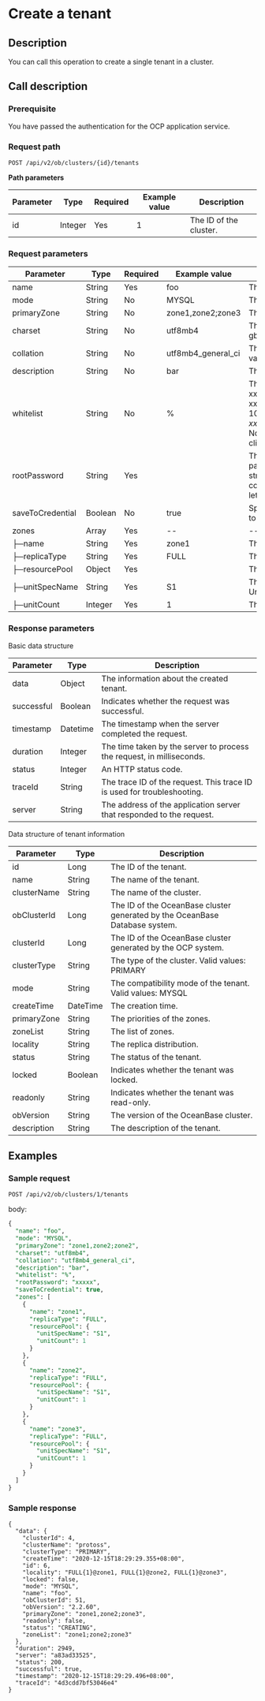 Create a tenant
====================================

Description
--------------------------------

You can call this operation to create a single tenant in a cluster.

Call description
-------------------------------------

### Prerequisite

You have passed the authentication for the OCP application service.

### Request path

`POST /api/v2/ob/clusters/{id}/tenants`

**Path parameters**

| Parameter |  Type   | Required | Example value |      Description       |
|-----------|---------|----------|---------------|------------------------|
| id        | Integer | Yes      | 1             | The ID of the cluster. |

### Request parameters

|    Parameter     |  Type   | Required |   Example value    |                                                                                                                                                                                                                                                                              Description                                                                                                                                                                                                                                                                               |
|------------------|---------|----------|--------------------|------------------------------------------------------------------------------------------------------------------------------------------------------------------------------------------------------------------------------------------------------------------------------------------------------------------------------------------------------------------------------------------------------------------------------------------------------------------------------------------------------------------------------------------------------------------------|
| name             | String  | Yes      | foo                | The name of the tenant, which is unique in the cluster.                                                                                                                                                                                                                                                                                                                                                                                                                                                                                                                |
| mode             | String  | No       | MYSQL              | The compatibility mode of the tenant. Valid values:  MYSQL                                                                                                                                                                                                                                                                                                                                                                                              |
| primaryZone      | String  | No       | zone1,zone2;zone3  | The priorities of the zones.                                                                                                                                                                                                                                                                                                                                                                                                                                                                                                                                           |
| charset          | String  | No       | utf8mb4            | The character set. Valid values: * binary   * utf8mb4  * gbk   * gb18030    Default value: utf8mb4.                          |
| collation        | String  | No       | utf8mb4_general_ci | The collation. Valid values: *binary    <!-- -->  <!--.-->* utf8mb4    <!-- -->  <!-- -->  <!-- --> *gbk    <!-- -->  <!--.-->* gb18030    <!-- -->  Default value: utf8mb4_general_ci.  |
| description      | String  | No       | bar                | The description of the tenant.                                                                                                                                                                                                                                                                                                                                                                                                                                                                                                                                         |
| whitelist        | String  | No       | %                  | The whitelist of the tenant. Supported formats: IP address example: xxx.xxx.xxx.1,xxx.xxx.xxx.2 Subnet/mask example: xxx.xxx.xxx.3/24 Fuzzy match example: 10.10.10.% or 10.10.10._Mixed format example: xxx.xxx.xxx.1,xxx.xxx.xxx.2,xxx.xxx.xxx.1.10.10._,_,xxx.xxx.xxx.3/24 Note: % indicates that the tenant can access the database from any client. Default value: %.                                                                                                            |
| rootPassword     | String  | Yes      |                    | The password of the administrator.  For a MySQL tenant, this parameter specifies the password of the root user. Password strength: The password must be 8 to 32 characters in length and contain at least two digits, two uppercase letters, two lowercase letters, and two of the following special characters: ._+@#$%                                                                                                  |
| saveToCredential | Boolean | No       | true               | Specifies whether to save the password of the tenant administrator to the password box of the current user logged on to OCP.                                                                                                                                                                                                                                                                                                                                                                                                                           |
| zones            | Array   | Yes      | --                 | --                                                                                                                                                                                                                                                                                                                                                                                                                                                                                                                                                                     |
| ├─name           | String  | Yes      | zone1              | The name of the zone in the cluster.                                                                                                                                                                                                                                                                                                                                                                                                                                                                                                                                   |
| ├─replicaType    | String  | Yes      | FULL               | The type of the replica. Valid values: *FULL* LOGONLY    <!-- --> * READONLY                                                                                                                                                                                                                                                                                                                                  |
| ├─resourcePool   | Object  | Yes      |                    | The resource pool.                                                                                                                                                                                                                                                                                                                                                                                                                                                                                                                                                     |
| ├─unitSpecName   | String  | Yes      | S1                 | The unit specifications. You can view the unit specifications on the Unit Specification Management page.                                                                                                                                                                                                                                                                                                                                                                                                                                                               |
| ├─unitCount      | Integer | Yes      | 1                  | The number of units.                                                                                                                                                                                                                                                                                                                                                                                                                                                                                                                                                   |

### Response parameters

Basic data structure

| Parameter  |   Type   |                               Description                               |
|------------|----------|-------------------------------------------------------------------------|
| data       | Object   | The information about the created tenant.                               |
| successful | Boolean  | Indicates whether the request was successful.                           |
| timestamp  | Datetime | The timestamp when the server completed the request.                    |
| duration   | Integer  | The time taken by the server to process the request, in milliseconds.   |
| status     | Integer  | An HTTP status code.                                                    |
| traceId    | String   | The trace ID of the request. This trace ID is used for troubleshooting. |
| server     | String   | The address of the application server that responded to the request.    |

Data structure of tenant information

|  Parameter  |   Type   |                                                                                 Description                                                                                  |
|-------------|----------|------------------------------------------------------------------------------------------------------------------------------------------------------------------------------|
| id          | Long     | The ID of the tenant.                                                                                                                                                        |
| name        | String   | The name of the tenant.                                                                                                                                                      |
| clusterName | String   | The name of the cluster.                                                                                                                                                     |
| obClusterId | Long     | The ID of the OceanBase cluster generated by the OceanBase Database system.                                                                                                  |
| clusterId   | Long     | The ID of the OceanBase cluster generated by the OCP system.                                                                                                                 |
| clusterType | String   | The type of the cluster. Valid values: PRIMARY           |
| mode        | String   | The compatibility mode of the tenant. Valid values: MYSQL    |
| createTime  | DateTime | The creation time.                                                                                                                                                           |
| primaryZone | String   | The priorities of the zones.                                                                                                                                                 |
| zoneList    | String   | The list of zones.                                                                                                                                                           |
| locality    | String   | The replica distribution.                                                                                                                                                    |
| status      | String   | The status of the tenant.                                                                                                                                                    |
| locked      | Boolean  | Indicates whether the tenant was locked.                                                                                                                                     |
| readonly    | String   | Indicates whether the tenant was read-only.                                                                                                                                  |
| obVersion   | String   | The version of the OceanBase cluster.                                                                                                                                        |
| description | String   | The description of the tenant.                                                                                                                                               |

Examples
-----------------------------

### Sample request

`POST /api/v2/ob/clusters/1/tenants`

body:

```sql
{
  "name": "foo",
  "mode": "MYSQL",
  "primaryZone": "zone1,zone2;zone2",
  "charset": "utf8mb4",
  "collation": "utf8mb4_general_ci",
  "description": "bar",
  "whitelist": "%",
  "rootPassword": "xxxxx",
  "saveToCredential": true,
  "zones": [
    {
      "name": "zone1",
      "replicaType": "FULL",
      "resourcePool": {
        "unitSpecName": "S1",
        "unitCount": 1
      }
    },
    {
      "name": "zone2",
      "replicaType": "FULL",
      "resourcePool": {
        "unitSpecName": "S1",
        "unitCount": 1
      }
    },
    {
      "name": "zone3",
      "replicaType": "FULL",
      "resourcePool": {
        "unitSpecName": "S1",
        "unitCount": 1
      }
    }
  ]
}
```

### Sample response

```unknow
{
  "data": {
    "clusterId": 4,
    "clusterName": "protoss",
    "clusterType": "PRIMARY",
    "createTime": "2020-12-15T18:29:29.355+08:00",
    "id": 6,
    "locality": "FULL{1}@zone1, FULL{1}@zone2, FULL{1}@zone3",
    "locked": false,
    "mode": "MYSQL",
    "name": "foo",
    "obClusterId": 51,
    "obVersion": "2.2.60",
    "primaryZone": "zone1,zone2;zone3",
    "readonly": false,
    "status": "CREATING",
    "zoneList": "zone1;zone2;zone3"
  },
  "duration": 2949,
  "server": "a83ad33525",
  "status": 200,
  "successful": true,
  "timestamp": "2020-12-15T18:29:29.496+08:00",
  "traceId": "4d3cdd7bf53046e4"
} 
```
